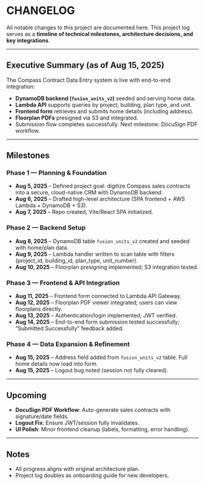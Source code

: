 # CHANGELOG

All notable changes to this project are documented here.
This project log serves as a **timeline of technical milestones, architecture decisions, and key integrations**.

---

## Executive Summary (as of Aug 15, 2025)

The Compass Contract Data Entry system is live with end-to-end integration:

* **DynamoDB backend (`fusion_units_v2`)** seeded and serving home data.
* **Lambda API** supports queries by project, building, plan type, and unit.
* **Frontend form** retrieves and submits home details (including address).
* **Floorplan PDFs** presigned via S3 and integrated.
* Submission flow completes successfully. Next milestone: DocuSign PDF workflow.

---

## Milestones

### Phase 1 — Planning & Foundation

* **Aug 5, 2025** – Defined project goal: digitize Compass sales contracts into a secure, cloud-native CRM with DynamoDB backend.
* **Aug 6, 2025** – Drafted high-level architecture (SPA frontend + AWS Lambda + DynamoDB + S3).
* **Aug 7, 2025** – Repo created, Vite/React SPA initialized.

### Phase 2 — Backend Setup

* **Aug 8, 2025** – DynamoDB table `fusion_units_v2` created and seeded with home/plan data.
* **Aug 9, 2025** – Lambda handler written to scan table with filters (project\_id, building\_id, plan\_type, unit\_number).
* **Aug 10, 2025** – Floorplan presigning implemented; S3 integration tested.

### Phase 3 — Frontend & API Integration

* **Aug 11, 2025** – Frontend form connected to Lambda API Gateway.
* **Aug 12, 2025** – Floorplan PDF viewer integrated; users can view floorplans directly.
* **Aug 13, 2025** – Authentication/login implemented; JWT verified.
* **Aug 14, 2025** – End-to-end form submission tested successfully; “Submitted Successfully” feedback added.

### Phase 4 — Data Expansion & Refinement

* **Aug 15, 2025** – Address field added from `fusion_units_v2` table. Full home details now load into form.
* **Aug 15, 2025** – Logout bug noted (session not fully cleared).

---

## Upcoming

* **DocuSign PDF Workflow**: Auto-generate sales contracts with signature/date fields.
* **Logout Fix**: Ensure JWT/session fully invalidates.
* **UI Polish**: Minor frontend cleanup (labels, formatting, error handling).

---

## Notes

* All progress aligns with original architecture plan.
* Project log doubles as onboarding guide for new developers.

